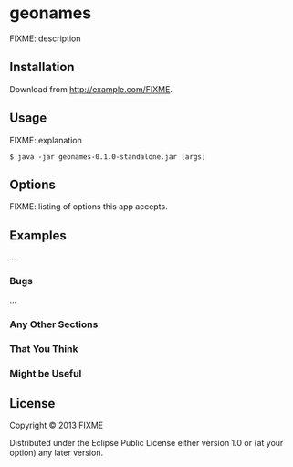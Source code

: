 # geonames

FIXME: description

## Installation

Download from http://example.com/FIXME.

## Usage

FIXME: explanation

    $ java -jar geonames-0.1.0-standalone.jar [args]

## Options

FIXME: listing of options this app accepts.

## Examples

...

### Bugs

...

### Any Other Sections
### That You Think
### Might be Useful

## License

Copyright © 2013 FIXME

Distributed under the Eclipse Public License either version 1.0 or (at
your option) any later version.
